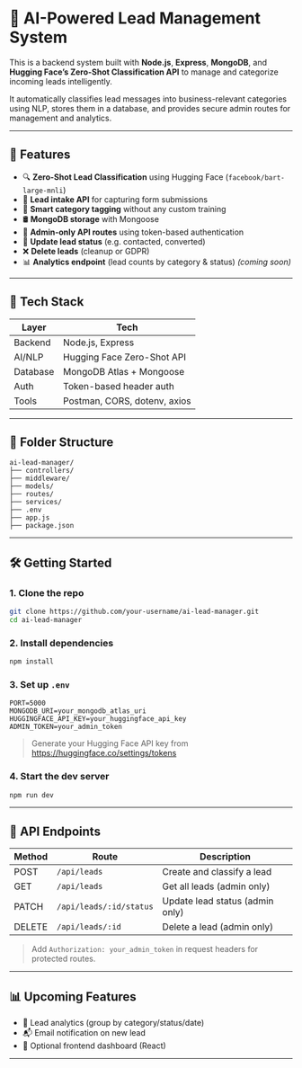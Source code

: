 # 🧠 AI-Powered Lead Management System

This is a backend system built with **Node.js**, **Express**, **MongoDB**, and **Hugging Face’s Zero-Shot Classification API** to manage and categorize incoming leads intelligently.

It automatically classifies lead messages into business-relevant categories using NLP, stores them in a database, and provides secure admin routes for management and analytics.

---

## 🚀 Features

- 🔍 **Zero-Shot Lead Classification** using Hugging Face (`facebook/bart-large-mnli`)
- 📩 **Lead intake API** for capturing form submissions
- 🧠 **Smart category tagging** without any custom training
- 🛢️ **MongoDB storage** with Mongoose
- 🔐 **Admin-only API routes** using token-based authentication
- 🔁 **Update lead status** (e.g. contacted, converted)
- ❌ **Delete leads** (cleanup or GDPR)
- 📊 **Analytics endpoint** (lead counts by category & status) *(coming soon)*

---

## 🧱 Tech Stack

| Layer     | Tech                         |
|-----------|------------------------------|
| Backend   | Node.js, Express             |
| AI/NLP    | Hugging Face Zero-Shot API  |
| Database  | MongoDB Atlas + Mongoose     |
| Auth      | Token-based header auth      |
| Tools     | Postman, CORS, dotenv, axios |

---

## 📂 Folder Structure

```
ai-lead-manager/
├── controllers/
├── middleware/
├── models/
├── routes/
├── services/
├── .env
├── app.js
├── package.json
```

---

## 🛠️ Getting Started

### 1. Clone the repo

```bash
git clone https://github.com/your-username/ai-lead-manager.git
cd ai-lead-manager
```

### 2. Install dependencies

```bash
npm install
```

### 3. Set up `.env`

```env
PORT=5000
MONGODB_URI=your_mongodb_atlas_uri
HUGGINGFACE_API_KEY=your_huggingface_api_key
ADMIN_TOKEN=your_admin_token
```

> Generate your Hugging Face API key from https://huggingface.co/settings/tokens

### 4. Start the dev server

```bash
npm run dev
```

---

## 🧪 API Endpoints

| Method  | Route                        | Description                        |
|---------|-----------------------------|------------------------------------|
| POST    | `/api/leads`                | Create and classify a lead         |
| GET     | `/api/leads`                | Get all leads (admin only)         |
| PATCH   | `/api/leads/:id/status`     | Update lead status (admin only)    |
| DELETE  | `/api/leads/:id`            | Delete a lead (admin only)         |

> Add `Authorization: your_admin_token` in request headers for protected routes.

---

## 📊 Upcoming Features

- 🔢 Lead analytics (group by category/status/date)
- 📬 Email notification on new lead
- 🧩 Optional frontend dashboard (React)

---

